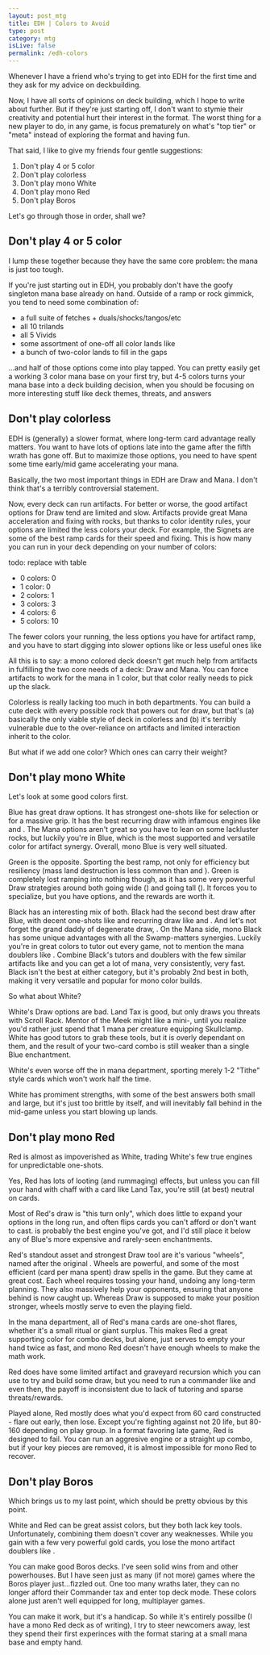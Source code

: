 ```yaml
---
layout: post_mtg
title: EDH | Colors to Avoid
type: post
category: mtg
isLive: false
permalink: /edh-colors
---
```


Whenever I have a friend who's trying to get into EDH for the first time and they ask for my advice on deckbuilding.

Now, I have all sorts of opinions on deck building, which I hope to write about further. But if they're just starting off, I don't want to stymie their creativity and potential hurt their interest in the format. The worst thing for a new player to do, in any game, is focus prematurely on what's "top tier" or "meta" instead of exploring the format and having fun.

That said, I like to give my friends four gentle suggestions:

1. Don't play 4 or 5 color
2. Don't play colorless
3. Don't play mono White
4. Don't play mono Red
4. Don't play Boros

Let's go through those in order, shall we?

<div class="center">
  <card-image name="Savage Lands"></card-image>
  <card-image name="Exotic Orchard"></card-image>
  <card-image name="Misty Rainforest"></card-image>
</div>

## Don't play 4 or 5 color

I lump these together because they have the same core problem: the mana is just too tough.

If you're just starting out in EDH, you probably don't have the goofy singleton mana base already on hand. Outside of a ramp or rock gimmick, you tend to need some combination of:

- a full suite of fetches + duals/shocks/tangos/etc
- all 10 trilands
- all 5 Vivids
- some assortment of one-off all color lands like <card-text name="City of Brass"></card-text>
- a bunch of two-color lands to fill in the gaps

...and half of those options come into play tapped. You can pretty easily get a working 3 color mana base on your first try, but 4-5 colors turns your mana base into a deck building decision, when you should be focusing on more interesting stuff like deck themes, threats, and answers

<div class="center">
  <card-image name="Orzhov Signet"></card-image>
  <card-image name="Staff of Nin"></card-image>
  <card-image name="Thran Dynamo"></card-image>
</div>

## Don't play colorless

EDH is (generally) a slower format, where long-term card advantage really matters. You want to have lots of options late into the game after the fifth wrath has gone off. But to maximize those options, you need to have spent some time early/mid game accelerating your mana.

Basically, the two most important things in EDH are Draw and Mana. I don't think that's a terribly controversial statement.

Now, every deck can run artifacts. For better or worse, the good artifact options for Draw tend are limited and slow. Artifacts provide great Mana acceleration and fixing with rocks, but thanks to color identity rules, your options are limited the less colors your deck. For example, the Signets are some of the best ramp cards for their speed and fixing. This is how many you can run in your deck depending on your number of colors:

todo: replace with table
- 0 colors: 0
- 1 color:  0
- 2 colors: 1
- 3 colors: 3
- 4 colors: 6
- 5 colors: 10

The fewer colors your running, the less options you have for artifact ramp, and you have to start digging into slower options like <card-text name="Fire Diamond"></card-text> or less useful ones like <card-text name="Fractured Powerstone"></card-text>

All this is to say: a mono colored deck doesn't get much help from artifacts in fulfilling the two core needs of a deck: Draw and Mana. You can force artifacts to work for the mana in 1 color, but that color really needs to pick up the slack.

Colorless is really lacking too much in both departments. You can build a cute deck with every possible rock that powers out <card-text name="Kozilek, Butcher of Truth"></card-text> for draw, but that's (a) basically the only viable style of deck in colorless and (b) it's terribly vulnerable due to the over-reliance on artifacts and limited interaction inherit to the color.

But what if we add one color? Which ones can carry their weight?

<div class="center">
  <card-image name="Mystic Remora"></card-image>
  <card-image name="Rishkar's Expertise"></card-image>
  <card-image name="Syphon Mind"></card-image>
</div>

## Don't play mono White

Let's look at some good colors first.

Blue has great draw options. It has strongest one-shots like <card-text name="Dig Through Time"></card-text> for selection or <card-text name="Recurring Insight"></card-text> for a massive grip. It has the best recurring draw with infamous engines like <card-text name="Rhystic Study"></card-text> and <card-text name="Consecrated Sphinx"></card-text>. The Mana options aren't great so you have to lean on some lackluster rocks, but luckily you're in Blue, which is the most supported and versatile color for artifact synergy. Overall, mono Blue is very well situated.

Green is the opposite. Sporting the best ramp, not only for efficiency but resiliency (mass land destruction is less common than <card-text name="Vandalblast"></card-text> and <card-text name="Bane of Progress"></card-text>). Green is completely lost ramping into nothing though, as it has some very powerful Draw strategies around both going wide (<card-text name="Shamanic Revelation"></card-text>) and going tall (<card-text name="Soul's Majesty"></card-text>). It forces you to specialize, but you have options, and the rewards are worth it.

Black has an interesting mix of both. Black had the second best draw after Blue, with decent one-shots like <card-text name="Promise of Power"></card-text> and recurring draw like <card-text name="Phyrexian Arena"></card-text> and <card-text name="Underworld Connections"></card-text>. And let's not forget the grand daddy of degenerate draw, <card-text name="Necropotence"></card-text>. On the Mana side, mono Black has some unique advantages with all the Swamp-matters synergies. Luckily you're in great colors to tutor out <card-text name="Cabal Coffers"></card-text> every game, not to mention the mana doublers like <card-text name="Crypt Ghast"></card-text>. Combine Black's tutors and doublers with the few similar artifacts like <card-text name="Extraplanar Lens"></card-text> and you can get a lot of mana, very consistently, very fast. Black isn't the best at either category, but it's probably 2nd best in both, making it very versatile and popular for mono color builds.

So what about White?

<div class="center">
  <card-image name="Land Tax"></card-image>
  <card-image name="Scroll Rack"></card-image>
  <card-image name="Mentor of the Meek"></card-image>
</div>

White's Draw options are bad. Land Tax is good, but only draws you threats with Scroll Rack. Mentor of the Meek might like a mini-<card-text name="Soul of the Harvest"></card-text>, until you realize you'd rather just spend that 1 mana per creature equipping Skullclamp. White has good tutors to grab these tools, but it is overly dependant on them, and the result of your two-card combo is still weaker than a single Blue enchantment.

White's even worse off the in mana department, sporting merely 1-2 "Tithe" style cards which won't work half the time.

White has promiment strengths, with some of the best answers both <card-text name="Swords to Plowshares">small</card-text> and <card-text name="Austere Command">large</card-text>, but it's just too brittle by itself, and will inevitably fall behind in the mid-game unless you start blowing up lands.

<div class="center">
  <card-image name="Faithless Looting"></card-image>
  <card-image name="Reforge the Soul"></card-image>
  <card-image name="Mana Geyser"></card-image>
</div>

## Don't play mono Red

Red is almost as impoverished as White, trading White's few true engines for unpredictable one-shots.

Yes, Red has lots of looting (and <card-text name="Cathartic Reunion">rummaging</card-text>) effects, but unless you can fill your hand with chaff with a card like Land Tax, you're still (at best) neutral on cards.

Most of Red's draw is "this turn only", which does little to expand your options in the long run, and often flips cards you can't afford or don't want to cast. <card-text name="Outpost Siege"></card-text> is probably the best engine you've got, and I'd still place it below any of Blue's <card-name name="Shrine of Seeing Wind">more expensive and rarely-seen enchantments</card-name>.

Red's standout asset and strongest Draw tool are it's various "wheels", named after the original <card-text name="Wheel of Fortune"></card-text>. Wheels are powerful, and some of the most efficient (card per mana spent) draw spells in the game. But they came at great cost. Each wheel requires tossing your hand, undoing any long-term planning. They also massively help your opponents, ensuring that anyone behind is now caught up. Whereas Draw is supposed to make your position stronger, wheels mostly serve to even the playing field.

In the mana department, all of Red's mana cards are one-shot flares, whether it's a <card-text name="Rite of Flame">small ritual</card-text> or <card-text name="Mana Geyser">giant surplus</card-text>. This makes Red a great supporting color for combo decks, but alone, just serves to empty your hand twice as fast, and mono Red doesn't have enough wheels to make the math work.

Red does have some limited artifact and graveyard recursion which you can use to try and build some draw, but you need to run a commander like <card-text name="Daretti, Scrap Savant"></card-text> and even then, the payoff is inconsistent due to lack of tutoring and sparse threats/rewards.

Played alone, Red mostly does what you'd expect from 60 card constructed - flare out early, then lose. Except you're fighting against not 20 life, but 80-160 depending on play group. In a format favoring late game, Red is designed to fail. You can run an aggresive <card-text name="Purphoros, God of the Forge"></card-text> engine or a straight up combo, but if your key pieces are removed, it is almost impossible for mono Red to recover.

## Don't play Boros

Which brings us to my last point, which should be pretty obvious by this point.

White and Red can be great assist colors, but they both lack key tools. Unfortunately, combining them doesn't cover any weaknesses. While you gain with a few very powerful gold cards, you lose the mono artifact doublers like <card-text name="Caged Sun"></card-text>.

You can make good Boros decks. I've seen solid wins from <card-text name="Aurelia, the Warleader"></card-text> and other powerhouses. But I have seen just as many (if not more) games where the Boros player just...fizzled out. One too many wraths later, they can no longer afford their Commander tax and enter top deck mode. These colors alone just aren't well equipped for long, multiplayer games.

You can make it work, but it's a handicap. So while it's entirely possilbe (I have a mono Red deck as of writing), I try to steer newcomers away, lest they spend their first experinces with the format staring at a small mana base and empty hand.


